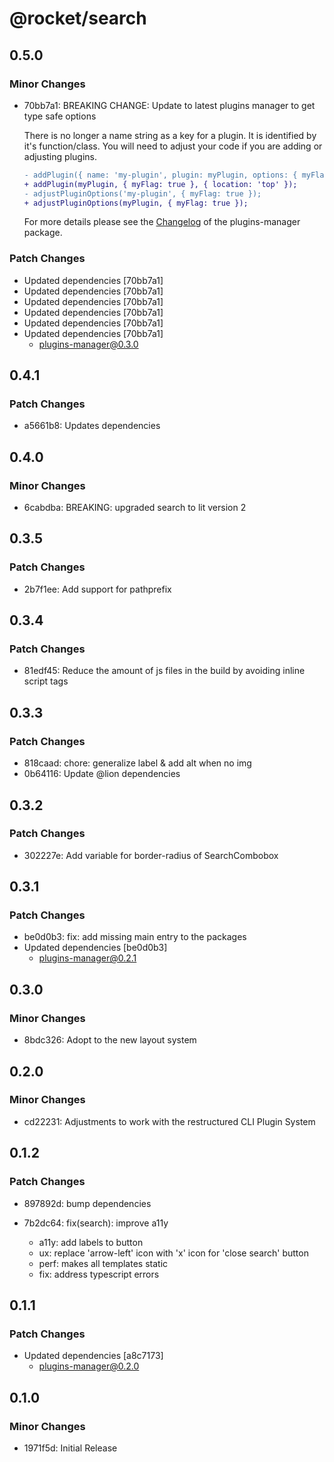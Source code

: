 # @rocket/search

## 0.5.0

### Minor Changes

- 70bb7a1: BREAKING CHANGE: Update to latest plugins manager to get type safe options

  There is no longer a name string as a key for a plugin. It is identified by it's function/class. You will need to adjust your code if you are adding or adjusting plugins.

  ```diff
  - addPlugin({ name: 'my-plugin', plugin: myPlugin, options: { myFlag: true }, location: 'top' });
  + addPlugin(myPlugin, { myFlag: true }, { location: 'top' });
  - adjustPluginOptions('my-plugin', { myFlag: true });
  + adjustPluginOptions(myPlugin, { myFlag: true });
  ```

  For more details please see the [Changelog](https://github.com/modernweb-dev/rocket/blob/main/packages/plugins-manager/CHANGELOG.md#030) of the plugins-manager package.

### Patch Changes

- Updated dependencies [70bb7a1]
- Updated dependencies [70bb7a1]
- Updated dependencies [70bb7a1]
- Updated dependencies [70bb7a1]
- Updated dependencies [70bb7a1]
- Updated dependencies [70bb7a1]
  - plugins-manager@0.3.0

## 0.4.1

### Patch Changes

- a5661b8: Updates dependencies

## 0.4.0

### Minor Changes

- 6cabdba: BREAKING: upgraded search to lit version 2

## 0.3.5

### Patch Changes

- 2b7f1ee: Add support for pathprefix

## 0.3.4

### Patch Changes

- 81edf45: Reduce the amount of js files in the build by avoiding inline script tags

## 0.3.3

### Patch Changes

- 818caad: chore: generalize label & add alt when no img
- 0b64116: Update @lion dependencies

## 0.3.2

### Patch Changes

- 302227e: Add variable for border-radius of SearchCombobox

## 0.3.1

### Patch Changes

- be0d0b3: fix: add missing main entry to the packages
- Updated dependencies [be0d0b3]
  - plugins-manager@0.2.1

## 0.3.0

### Minor Changes

- 8bdc326: Adopt to the new layout system

## 0.2.0

### Minor Changes

- cd22231: Adjustments to work with the restructured CLI Plugin System

## 0.1.2

### Patch Changes

- 897892d: bump dependencies
- 7b2dc64: fix(search): improve a11y

  - a11y: add labels to button
  - ux: replace 'arrow-left' icon with 'x' icon for 'close search' button
  - perf: makes all templates static
  - fix: address typescript errors

## 0.1.1

### Patch Changes

- Updated dependencies [a8c7173]
  - plugins-manager@0.2.0

## 0.1.0

### Minor Changes

- 1971f5d: Initial Release
